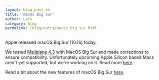 ```yaml
---
layout: blog_post_en
title: 'macOS Big Sur'
author: Lars
category: blog
permalink: /blog/entry/macos_big_sur.html
---
```


Apple released macOS Big Sur (10.16) today.

We tested [Mailplane 4.3](https://mailplaneapp.com/releases/mailplane4.html#4846) with MacOS Big Sur and made corrections to ensure compatibility. Unfortunately upcoming Apple Silicon based Macs aren't yet supported, but we're working on it. Read more [here](/help/apple_silicon_compatibility.html).

Read a bit about the new features of macOS Big Sur [here](https://www.apple.com/osx).